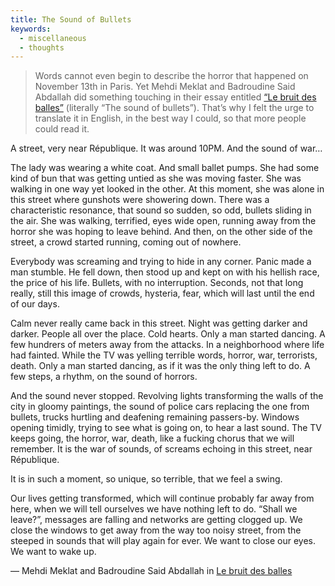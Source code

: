 ```yaml
---
title: The Sound of Bullets
keywords:
  - miscellaneous
  - thoughts
---
```


> Words cannot even begin to describe the horror that happened on November 13th in Paris. Yet Mehdi Meklat and Badroudine Said Abdallah did something touching in their essay entitled [“Le bruit des balles”](https://bondyblog.liberation.fr/201511141918/le-bruit-des-balles/#.Vke74a6rRE_) (literally “The sound of bullets”). That’s why I felt the urge to translate it in English, in the best way I could, so that more people could read it.

A street, very near République. It was around 10PM. And the sound of war…

The lady was wearing a white coat. And small ballet pumps. She had some kind of bun that was getting untied as she was moving faster. She was walking in one way yet looked in the other. At this moment, she was alone in this street where gunshots were showering down. There was a characteristic resonance, that sound so sudden, so odd, bullets sliding in the air. She was walking, terrified, eyes wide open, running away from the horror she was hoping to leave behind. And then, on the other side of the street, a crowd started running, coming out of nowhere.

Everybody was screaming and trying to hide in any corner. Panic made a man stumble. He fell down, then stood up and kept on with his hellish race, the price of his life. Bullets, with no interruption. Seconds, not that long really, still this image of crowds, hysteria, fear, which will last until the end of our days.

Calm never really came back in this street. Night was getting darker and darker. People all over the place. Cold hearts. Only a man started dancing. A few hundrers of meters away from the attacks. In a neighborhood where life had fainted. While the TV was yelling terrible words, horror, war, terrorists, death. Only a man started dancing, as if it was the only thing left to do. A few steps, a rhythm, on the sound of horrors.

And the sound never stopped. Revolving lights transforming the walls of the city in gloomy paintings, the sound of police cars replacing the one from bullets, trucks hurtling and deafening remaining passers-by. Windows opening timidly, trying to see what is going on, to hear a last sound. The TV keeps going, the horror, war, death, like a fucking chorus that we will remember. It is the war of sounds, of screams echoing in this street, near République.

It is in such a moment, so unique, so terrible, that we feel a swing.

Our lives getting transformed, which will continue probably far away from here, when we will tell ourselves we have nothing left to do. “Shall we leave?”, messages are falling and networks are getting clogged up. We close the windows to get away from the way too noisy street, from the steeped in sounds that will play again for ever. We want to close our eyes. We want to wake up.

&mdash; Mehdi Meklat and Badroudine Said Abdallah in [Le bruit des balles](https://bondyblog.liberation.fr/201511141918/le-bruit-des-balles/#.Vke74a6rRE_)
